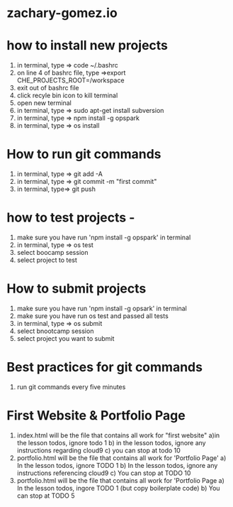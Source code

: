 # zachary-gomez.io

# how to install new projects
1) in terminal, type => code ~/.bashrc
2) on line 4 of bashrc file, type =>export CHE_PROJECTS_ROOT=/workspace
3) exit out of bashrc file
4) click recyle bin icon to kill terminal
5) open new terminal
6) in terminal, type => sudo apt-get install subversion
7) in terminal, type => npm install -g opspark
8) in terminal, type => os install

# How to run git commands
1) in terminal, type => git add -A
2) in terminal, type => git commit -m "first commit"
3) in terminal, type=> git push
# how to test projects - 
1) make sure you have run 'npm install -g opspark' in terminal
2) in terminal, type => os test
3) select boocamp session
4) select project to test

# How to submit projects
1) make sure you have run 'npm install -g opsark' in terminal
2) make sure you have run os test and passed all tests
3) in terminal, type => os submit
4) select bnootcamp session
5) select project you want to submit
# Best practices for git commands
1) run git commands every five minutes

# First Website & Portfolio Page
1) index.html will be the file that contains all work for "first website"
 a)in the lesson todos, ignore todo 1
 b) in the lesson todos, ignore any instructions regarding cloud9
 c) you can stop at todo 10
2) portfolio.html will be the file that contains all work for 'Portfolio Page'
   a) In the lesson todos, ignore TODO 1
   b) In the lesson todos, ignore any instructions referencing cloud9
   c) You can stop at TODO 10
2) portfolio.html will be the file that contains all work for 'Portfolio Page
   a) In the lesson todos, ingore TODO 1 (but copy boilerplate code)
   b) You can stop at TODO 5
